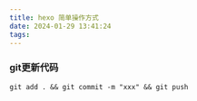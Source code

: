 ```yaml
---
title: hexo 简单操作方式
date: 2024-01-29 13:41:24
tags:
---
```


### git更新代码  
`git add . && git commit -m "xxx" && git push` 
